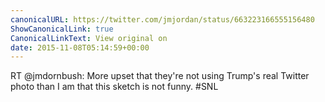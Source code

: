 ```yaml
---
canonicalURL: https://twitter.com/jmjordan/status/663223166555156480
ShowCanonicalLink: true
CanonicalLinkText: View original on
date: 2015-11-08T05:14:59+00:00
---
```

RT @jmdornbush: More upset that they're not using Trump's real Twitter photo than I am that this sketch is not funny. #SNL